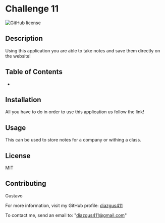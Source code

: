 # Challenge 11

![GitHub license](https://img.shields.io/badge/license-MIT-blue.svg)

## Description

Using this application you are able to take notes and save them directly on the website!

## Table of Contents

- [](#)

## Installation

All you have to do in order to use this application us follow the link!

## Usage

This can be used to store notes for a company or withing a class.

## License

MIT

## Contributing

Gustavo

For more information, visit my GitHub profile: [diazgus411](https://github.com/diazgus411)

To contact me, send an email to: "diazgus411@gmail.com"
